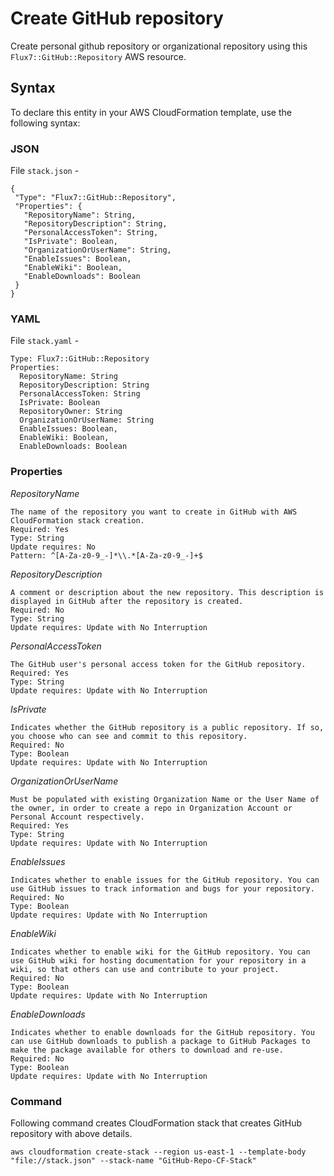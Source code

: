 # Create GitHub repository
Create personal github repository or organizational repository using this  `Flux7::GitHub::Repository` AWS resource.

## Syntax
To declare this entity in your AWS CloudFormation template, use the following syntax: 

### JSON
File `stack.json` -
```
{
 "Type": "Flux7::GitHub::Repository",
 "Properties": {
   "RepositoryName": String,
   "RepositoryDescription": String,
   "PersonalAccessToken": String,
   "IsPrivate": Boolean,
   "OrganizationOrUserName": String,
   "EnableIssues": Boolean,
   "EnableWiki": Boolean,
   "EnableDownloads": Boolean
 }
}
```

### YAML
File `stack.yaml` -
```
Type: Flux7::GitHub::Repository
Properties:
  RepositoryName: String
  RepositoryDescription: String
  PersonalAccessToken: String
  IsPrivate: Boolean
  RepositoryOwner: String
  OrganizationOrUserName: String
  EnableIssues: Boolean,
  EnableWiki: Boolean,
  EnableDownloads: Boolean
```

### Properties


_RepositoryName_

	The name of the repository you want to create in GitHub with AWS CloudFormation stack creation.
	Required: Yes
	Type: String
	Update requires: No
	Pattern: ^[A-Za-z0-9_-]*\\.*[A-Za-z0-9_-]+$

_RepositoryDescription_

	A comment or description about the new repository. This description is displayed in GitHub after the repository is created.
	Required: No
	Type: String
	Update requires: Update with No Interruption
 
_PersonalAccessToken_

	The GitHub user's personal access token for the GitHub repository.
	Required: Yes
	Type: String
	Update requires: Update with No Interruption
 
_IsPrivate_

	Indicates whether the GitHub repository is a public repository. If so, you choose who can see and commit to this repository.
	Required: No
	Type: Boolean
	Update requires: Update with No Interruption
 
 _OrganizationOrUserName_

	Must be populated with existing Organization Name or the User Name of the owner, in order to create a repo in Organization Account or Personal Account respectively.
	Required: Yes
	Type: String
	Update requires: Update with No Interruption

 _EnableIssues_
 
 	Indicates whether to enable issues for the GitHub repository. You can use GitHub issues to track information and bugs for your repository.
	Required: No
	Type: Boolean
	Update requires: Update with No Interruption
 
 _EnableWiki_
 
 	Indicates whether to enable wiki for the GitHub repository. You can use GitHub wiki for hosting documentation for your repository in a wiki, so that others can use and contribute to your project.
	Required: No
	Type: Boolean
	Update requires: Update with No Interruption
	
 _EnableDownloads_
 
 	Indicates whether to enable downloads for the GitHub repository. You can use GitHub downloads to publish a package to GitHub Packages to make the package available for others to download and re-use.
	Required: No
	Type: Boolean
	Update requires: Update with No Interruption

### Command
Following command creates CloudFormation stack that creates GitHub repository with above details.
```
aws cloudformation create-stack --region us-east-1 --template-body "file://stack.json" --stack-name "GitHub-Repo-CF-Stack"
```
